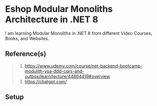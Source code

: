 # Eshop Modular Monoliths Architecture in .NET 8

I am learning Modular Monoliths in .NET 8 from different Video Courses, Books, and Websites.

## Reference(s)

> 1. <https://www.udemy.com/course/net-backend-bootcamp-modulith-vsa-ddd-cqrs-and-outbox/learn/lecture/44864419#overview>
> 1. <https://chatgpt.com/>

## Setup

```powershell

```

